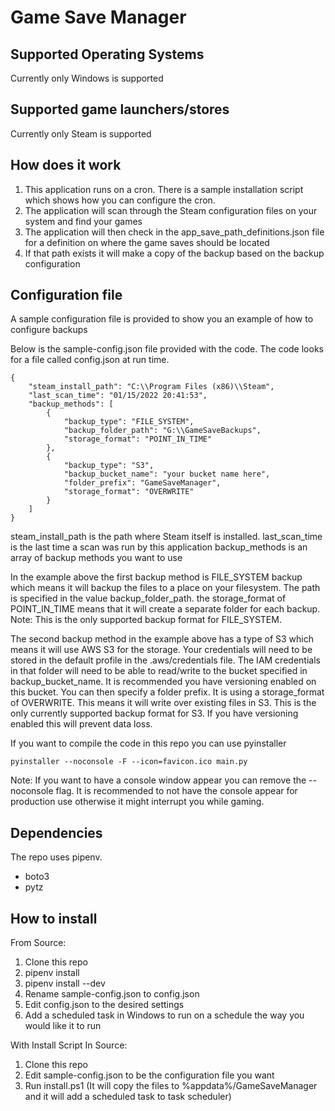 # Game Save Manager

## Supported Operating Systems
Currently only Windows is supported

## Supported game launchers/stores
Currently only Steam is supported

## How does it work
1. This application runs on a cron. There is a sample installation script which shows how you can configure the cron.
1. The application will scan through the Steam configuration files on your system and find your games
1. The application will then check in the app_save_path_definitions.json file for a definition on where the game saves should be located
1. If that path exists it will make a copy of the backup based on the backup configuration

## Configuration file
A sample configuration file is provided to show you an example of how to configure backups

Below is the sample-config.json file provided with the code. The code looks for a file called config.json at run time.
```
{
    "steam_install_path": "C:\\Program Files (x86)\\Steam",
    "last_scan_time": "01/15/2022 20:41:53",
    "backup_methods": [
        {
            "backup_type": "FILE_SYSTEM",
            "backup_folder_path": "G:\\GameSaveBackups",
            "storage_format": "POINT_IN_TIME"
        },
        {
            "backup_type": "S3",
            "backup_bucket_name": "your bucket name here",
            "folder_prefix": "GameSaveManager",
            "storage_format": "OVERWRITE"
        }
    ]
}
```
steam_install_path is the path where Steam itself is installed.
last_scan_time is the last time a scan was run by this application
backup_methods is an array of backup methods you want to use

In the example above the first backup method is FILE_SYSTEM backup which means it will backup the files to a place on your filesystem. The path is specified in the value backup_folder_path.
the storage_format of POINT_IN_TIME means that it will create a separate folder for each backup. Note: This is the only supported backup format for FILE_SYSTEM.

The second backup method in the example above has a type of S3 which means it will use AWS S3 for the storage. Your credentials will need to be stored in the default profile in the .aws/credentials file. The IAM credentials in that folder will need to be able to read/write to the bucket specified in backup_bucket_name. It is recommended you have versioning enabled on this bucket. You can then specify a folder prefix. It is using a storage_format of OVERWRITE. This means it will write over existing files in S3. This is the only currently supported backup format for S3. If you have versioning enabled this will prevent data loss.

If you want to compile the code in this repo you can use pyinstaller
```
pyinstaller --noconsole -F --icon=favicon.ico main.py
```
Note: If you want to have a console window appear you can remove the --noconsole flag. It is recommended to not have the console appear for production use otherwise it might interrupt you while gaming.

## Dependencies
The repo uses pipenv.
- boto3
- pytz

## How to install

From Source: 
1. Clone this repo
1. pipenv install
1. pipenv install --dev
1. Rename sample-config.json to config.json
1. Edit config.json to the desired settings
1. Add a scheduled task in Windows to run on a schedule the way you would like it to run

With Install Script In Source:
1. Clone this repo
1. Edit sample-config.json to be the configuration file you want
1. Run install.ps1 (It will copy the files to %appdata%/GameSaveManager and it will add a scheduled task to task scheduler)

